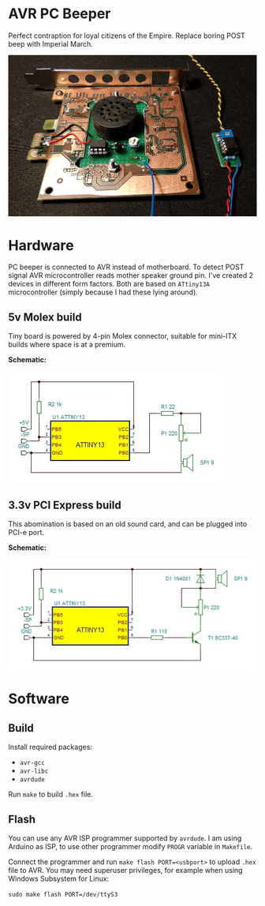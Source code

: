 # AVR PC Beeper
Perfect contraption for loyal citizens of the Empire. Replace boring POST beep
with Imperial March.

![PCI-e and Molex builds](docs/pic.jpg)

# Hardware
PC beeper is connected to AVR instead of motherboard.
To detect POST signal AVR microcontroller reads mother speaker ground pin.
I've created 2 devices in different form factors.
Both are based on `ATtiny13A` microcontroller (simply because I had these lying around).

## 5v Molex build
Tiny board is powered by 4-pin Molex connector, 
suitable for mini-ITX builds where space is at a premium.

**Schematic:**

![Schematic 5v](docs/schematic5v.jpg)

## 3.3v PCI Express build
This abomination is based on an old sound card,
and can be plugged into PCI-e port.

**Schematic:**

![Schematic 3.3v](docs/schematic33v.jpg)

# Software

## Build
Install required packages:

* `avr-gcc`
* `avr-libc`
* `avrdude`

Run `make` to build `.hex` file.

## Flash
You can use any AVR ISP programmer supported by `avrdude`.
I am using Arduino as ISP, to use other programmer modify `PROGR` variable in `Makefile`.

Connect the programmer and run `make flash PORT=<usbport>` to upload `.hex` file to AVR.
You may need superuser privileges, for example when using Windows Subsystem for Linux:

`sudo make flash PORT=/dev/ttyS3` 
